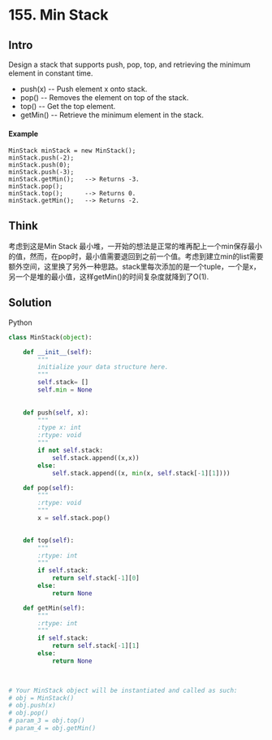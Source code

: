 # 155. Min Stack

## Intro

Design a stack that supports push, pop, top, and retrieving the minimum element in constant time.

* push(x) -- Push element x onto stack.
* pop() -- Removes the element on top of the stack.
* top() -- Get the top element.
* getMin() -- Retrieve the minimum element in the stack.

#### Example

```
MinStack minStack = new MinStack();
minStack.push(-2);
minStack.push(0);
minStack.push(-3);
minStack.getMin();   --> Returns -3.
minStack.pop();
minStack.top();      --> Returns 0.
minStack.getMin();   --> Returns -2.
```

## Think

考虑到这是Min Stack 最小堆，一开始的想法是正常的堆再配上一个min保存最小的值，然而，在pop时，最小值需要退回到之前一个值。考虑到建立min的list需要额外空间，这里换了另外一种思路。stack里每次添加的是一个tuple，一个是x，另一个是堆的最小值，这样getMin()的时间复杂度就降到了O(1).

## Solution

Python
 
```python
class MinStack(object):

    def __init__(self):
        """
        initialize your data structure here.
        """
        self.stack= []
        self.min = None
        
        
    def push(self, x):
        """
        :type x: int
        :rtype: void
        """
        if not self.stack:
            self.stack.append((x,x))
        else:
            self.stack.append((x, min(x, self.stack[-1][1])))

    def pop(self):
        """
        :rtype: void
        """
        x = self.stack.pop()
        

    def top(self):
        """
        :rtype: int
        """
        if self.stack:
            return self.stack[-1][0]
        else:
            return None

    def getMin(self):
        """
        :rtype: int
        """
        if self.stack:
            return self.stack[-1][1]
        else:
            return None
        


# Your MinStack object will be instantiated and called as such:
# obj = MinStack()
# obj.push(x)
# obj.pop()
# param_3 = obj.top()
# param_4 = obj.getMin()
```